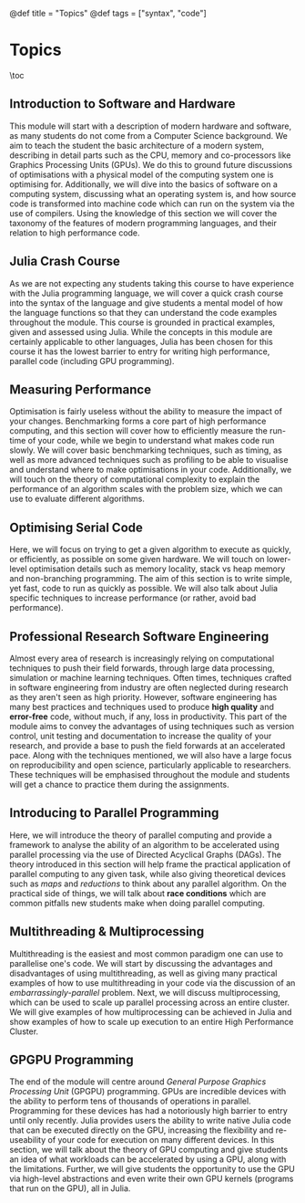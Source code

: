 @def title = "Topics"
@def tags = ["syntax", "code"]

# Topics

\toc

## Introduction to Software and Hardware
This module will start with a description of modern hardware and software, as many students do not come from a Computer Science background. We aim to teach the student the basic architecture of a modern system, describing in detail parts such as the CPU, memory and co-processors like Graphics Processing Units (GPUs). We do this to ground future discussions of optimisations with a physical model of the computing system one is optimising for. Additionally, we will dive into the basics of software on a computing system, discussing what an operating system is, and how source code is transformed into machine code which can run on the system via the use of compilers. Using the knowledge of this section we will cover the taxonomy of the features of modern programming languages, and their relation to high performance code.

## Julia Crash Course
As we are not expecting any students taking this course to have experience with the Julia programming language, we will cover a quick crash course into the syntax of the language and give students a mental model of how the language functions so that they can understand the code examples throughout the module. This course is grounded in practical examples, given and assessed using Julia. While the concepts in this module are certainly applicable to other languages, Julia has been chosen for this course it has the lowest barrier to entry for writing high performance, parallel code (including GPU programming).

## Measuring Performance
Optimisation is fairly useless without the ability to measure the impact of your changes. Benchmarking forms a core part of high performance computing, and this section will cover how to efficiently measure the run-time of your code, while we begin to understand what makes code run slowly. We will cover basic benchmarking techniques, such as timing, as well as more advanced techniques such as profiling to be able to visualise and understand where to make optimisations in your code. Additionally, we will touch on the theory of computational complexity to explain the performance of an algorithm scales with the problem size, which we can use to evaluate different algorithms.

## Optimising Serial Code
Here, we will focus on trying to get a given algorithm to execute as quickly, or efficiently, as possible on some given hardware. We will touch on lower-level optimisation details such as memory locality, stack vs heap memory and non-branching programming. The aim of this section is to write simple, yet fast, code to run as quickly as possible. We will also talk about Julia specific techniques to increase performance (or rather, avoid bad performance).

## Professional Research Software Engineering
Almost every area of research is increasingly relying on computational techniques to push their field forwards, through large data processing, simulation or machine learning techniques. Often times, techniques crafted in software engineering from industry are often neglected during research as they aren't seen as high priority. However, software engineering has many best practices and techniques used to produce **high quality** and **error-free** code, without much, if any, loss in productivity. This part of the module aims to convey the advantages of using techniques such as version control, unit testing and documentation to increase the quality of your research, and provide a base to push the field forwards at an accelerated pace. Along with the techniques mentioned, we will also have a large focus on reproducibility and open science, particularly applicable to researchers. These techniques will be emphasised throughout the module and students will get a chance to practice them during the assignments.

## Introducing to Parallel Programming
Here, we will introduce the theory of parallel computing and provide a framework to analyse the ability of an algorithm to be accelerated using parallel processing via the use of Directed Acyclical Graphs (DAGs). The theory introduced in this section will help frame the practical application of parallel computing to any given task, while also giving theoretical devices such as *maps* and *reductions* to think about any parallel algorithm. On the practical side of things, we will talk about **race conditions** which are common pitfalls new students make when doing parallel computing.

## Multithreading & Multiprocessing
Multithreading is the easiest and most common paradigm one can use to parallelise one's code. We will start by discussing the advantages and disadvantages of using multithreading, as well as giving many practical examples of how to use multithreading in your code via the discussion of an *embarrassingly-parallel* problem. Next, we will discuss multiprocessing, which can be used to scale up parallel processing across an entire cluster. We will give examples of how multiprocessing can be achieved in Julia and show examples of how to scale up execution to an entire High Performance Cluster.

## GPGPU Programming
The end of the module will centre around *General Purpose Graphics Processing Unit* (GPGPU) programming. GPUs are incredible devices with the ability to perform tens of thousands of operations in parallel. Programming for these devices has had a notoriously high barrier to entry until only recently. Julia provides users the ability to write native Julia code that can be executed directly on the GPU, increasing the flexibility and re-useability of your code for execution on many different devices. In this section, we will talk about the theory of GPU computing and give students an idea of what workloads can be accelerated by using a GPU, along with the limitations. Further, we will give students the opportunity to use the GPU via high-level abstractions and even write their own GPU kernels (programs that run on the GPU), all in Julia.